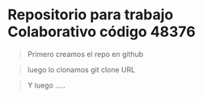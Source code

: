 # Repositorio para trabajo Colaborativo código 48376

> Primero creamos el repo en github

> luego lo clonamos
    git clone URL

> Y luego .....